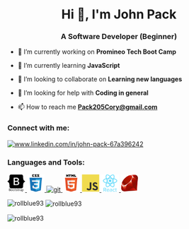 <h1 align="center">Hi 👋, I'm John Pack</h1>
<h3 align="center">A Software Developer (Beginner)</h3>

- 🔭 I’m currently working on **Promineo Tech Boot Camp**

- 🌱 I’m currently learning **JavaScript**

- 👯 I’m looking to collaborate on **Learning new languages**

- 🤝 I’m looking for help with **Coding in general**

- 📫 How to reach me **Pack205Cory@gmail.com**

<h3 align="left">Connect with me:</h3>
<p align="left">
<a href="https://linkedin.com/in/www.linkedin.com/in/john-pack-67a396242" target="blank"><img align="center" src="https://raw.githubusercontent.com/rahuldkjain/github-profile-readme-generator/master/src/images/icons/Social/linked-in-alt.svg" alt="www.linkedin.com/in/john-pack-67a396242" height="30" width="40" /></a>
</p>

<h3 align="left">Languages and Tools:</h3>
<p align="left"> <a href="https://getbootstrap.com" target="_blank" rel="noreferrer"> <img src="https://raw.githubusercontent.com/devicons/devicon/master/icons/bootstrap/bootstrap-plain-wordmark.svg" alt="bootstrap" width="40" height="40"/> </a> <a href="https://www.w3schools.com/css/" target="_blank" rel="noreferrer"> <img src="https://raw.githubusercontent.com/devicons/devicon/master/icons/css3/css3-original-wordmark.svg" alt="css3" width="40" height="40"/> </a> <a href="https://git-scm.com/" target="_blank" rel="noreferrer"> <img src="https://www.vectorlogo.zone/logos/git-scm/git-scm-icon.svg" alt="git" width="40" height="40"/> </a> <a href="https://www.w3.org/html/" target="_blank" rel="noreferrer"> <img src="https://raw.githubusercontent.com/devicons/devicon/master/icons/html5/html5-original-wordmark.svg" alt="html5" width="40" height="40"/> </a> <a href="https://developer.mozilla.org/en-US/docs/Web/JavaScript" target="_blank" rel="noreferrer"> <img src="https://raw.githubusercontent.com/devicons/devicon/master/icons/javascript/javascript-original.svg" alt="javascript" width="40" height="40"/> </a> <a href="https://reactjs.org/" target="_blank" rel="noreferrer"> <img src="https://raw.githubusercontent.com/devicons/devicon/master/icons/react/react-original-wordmark.svg" alt="react" width="40" height="40"/> </a> <a href="https://www.ruby-lang.org/en/" target="_blank" rel="noreferrer"> <img src="https://raw.githubusercontent.com/devicons/devicon/master/icons/ruby/ruby-original.svg" alt="ruby" width="40" height="40"/> </a> </p>

<p><img align="left" src="https://github-readme-stats.vercel.app/api/top-langs?username=rollblue93&show_icons=true&locale=en&layout=compact" alt="rollblue93" /></p>

<p>&nbsp;<img align="center" src="https://github-readme-stats.vercel.app/api?username=rollblue93&show_icons=true&locale=en" alt="rollblue93" /></p>

<p><img align="center" src="https://github-readme-streak-stats.herokuapp.com/?user=rollblue93&" alt="rollblue93" /></p>

